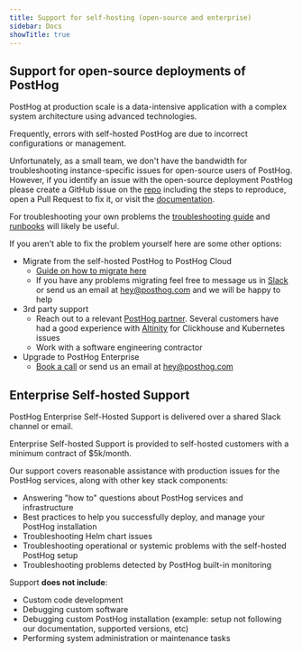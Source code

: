 ```yaml
---
title: Support for self-hosting (open-source and enterprise)
sidebar: Docs
showTitle: true
---
```


## Support for open-source deployments of PostHog

PostHog at production scale is a data-intensive application with a complex system architecture using advanced technologies.

Frequently, errors with self-hosted PostHog are due to incorrect configurations or management.

Unfortunately, as a small team, we don't have the bandwidth for troubleshooting instance-specific issues for open-source users of PostHog. However, if you identify an issue with the open-source deployment PostHog please create a GitHub issue on the [repo](https://github.com/PostHog/posthog/issues/new/choose) including the steps to reproduce, open a Pull Request to fix it, or visit the [documentation](https://github.com/PostHog/posthog.com/issues/new/choose).

For troubleshooting your own problems the [troubleshooting guide](https://posthog.com/docs/self-host/deploy/troubleshooting) and [runbooks](https://posthog.com/docs/self-host/deploy/troubleshooting) will likely be useful.

If you aren't able to fix the problem yourself here are some other options:

- Migrate from the self-hosted PostHog to PostHog Cloud
  - [Guide on how to migrate here](https://posthog.com/docs/migrate/migrate-between-cloud-and-self-hosted)
  - If you have any problems migrating feel free to message us in [Slack](https://posthog.com/slack) or send us an email at [hey@posthog.com](mailto:hey@posthog.com) and we will be happy to help
- 3rd party support
  - Reach out to a relevant [PostHog partner](https://posthog.com/partners). Several customers have had a good experience with [Altinity](https://posthog.com/partners/altinity) for Clickhouse and Kubernetes issues
  - Work with a software engineering contractor
- Upgrade to PostHog Enterprise
  - [Book a call](https://posthog.com/book-a-demo) or send us an email at [hey@posthog.com](mailto:hey@posthog.com)

## Enterprise Self-hosted Support

PostHog Enterprise Self-Hosted Support is delivered over a shared Slack channel or email.

Enterprise Self-hosted Support is provided to self-hosted customers with a minimum contract of $5k/month.

Our support covers reasonable assistance with production issues for the PostHog services, along with other key stack components:

- Answering "how to" questions about PostHog services and infrastructure
- Best practices to help you successfully deploy, and manage your PostHog installation
- Troubleshooting Helm chart issues
- Troubleshooting operational or systemic problems with the self-hosted PostHog setup
- Troubleshooting problems detected by PostHog built-in monitoring

Support **does not include**:

- Custom code development
- Debugging custom software
- Debugging custom PostHog installation (example: setup not following our documentation, supported versions, etc)
- Performing system administration or maintenance tasks
